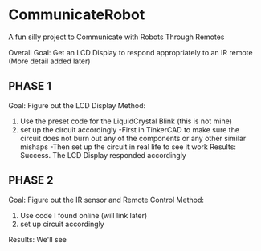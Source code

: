 # CommunicateRobot
A fun silly project to Communicate with Robots Through Remotes

Overall Goal:
  Get an LCD Display to respond appropriately to an IR remote (More detail added later)

## PHASE 1
Goal: 
  Figure out the LCD Display
Method: 
  1. Use the preset code for the LiquidCrystal Blink (this is not mine)
  2. set up the circuit accordingly
     -First in TinkerCAD to make sure the circuit does not burn out any of the components or any other similar mishaps
     -Then set up the circuit in real life to see it work
Results:
  Success. The LCD Display responded accordingly
## PHASE 2
Goal:
  Figure out the IR sensor and Remote Control
Method:
  1. Use code I found online (will link later)
  2. set up circuit accordingly

Results:
  We'll see
